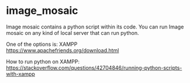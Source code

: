 # image_mosaic

Image mosaic contains a python script within its code.
You can run Image mosaic on any kind of local server that can run python.

One of the options is:
XAMPP
https://www.apachefriends.org/download.html

How to run python on XAMPP:
https://stackoverflow.com/questions/42704846/running-python-scripts-with-xampp
